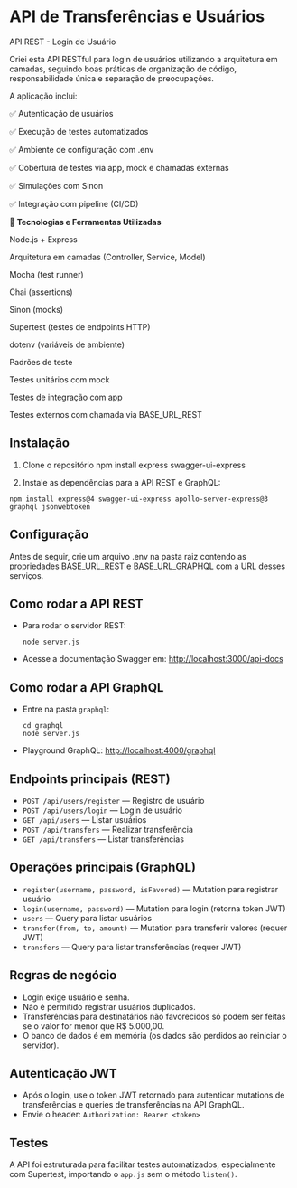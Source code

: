 # API de Transferências e Usuários

API REST - Login de Usuário

Criei esta API RESTful para login de usuários utilizando a arquitetura em camadas, seguindo boas práticas de organização de código, responsabilidade única e separação de preocupações.

A aplicação inclui:

✅ Autenticação de usuários

✅ Execução de testes automatizados

✅ Ambiente de configuração com .env

✅ Cobertura de testes via app, mock e chamadas externas

✅ Simulações com Sinon

✅ Integração com pipeline (CI/CD)

🔧 **Tecnologias e Ferramentas Utilizadas**

Node.js + Express

Arquitetura em camadas (Controller, Service, Model)

Mocha (test runner)

Chai (assertions)

Sinon (mocks)

Supertest (testes de endpoints HTTP)

dotenv (variáveis de ambiente)

Padrões de teste

Testes unitários com mock

Testes de integração com app

Testes externos com chamada via BASE_URL_REST

## Instalação

1. Clone o repositório
npm install express swagger-ui-express

2. Instale as dependências para a API REST e GraphQL:
  ```
npm install express@4 swagger-ui-express apollo-server-express@3 graphql jsonwebtoken
```
## Configuração

Antes de seguir, crie um arquivo .env na pasta raiz contendo as propriedades BASE_URL_REST e BASE_URL_GRAPHQL com a URL desses serviços.

## Como rodar a API REST

- Para rodar o servidor REST:
  ```
  node server.js
  ```
- Acesse a documentação Swagger em: [http://localhost:3000/api-docs](http://localhost:3000/api-docs)

## Como rodar a API GraphQL

- Entre na pasta `graphql`:
  ```
  cd graphql
  node server.js
  ```
- Playground GraphQL: [http://localhost:4000/graphql](http://localhost:4000/graphql)


## Endpoints principais (REST)

- `POST /api/users/register` — Registro de usuário
- `POST /api/users/login` — Login de usuário
- `GET /api/users` — Listar usuários
- `POST /api/transfers` — Realizar transferência
- `GET /api/transfers` — Listar transferências

## Operações principais (GraphQL)

- `register(username, password, isFavored)` — Mutation para registrar usuário
- `login(username, password)` — Mutation para login (retorna token JWT)
- `users` — Query para listar usuários
- `transfer(from, to, amount)` — Mutation para transferir valores (requer JWT)
- `transfers` — Query para listar transferências (requer JWT)


## Regras de negócio

- Login exige usuário e senha.
- Não é permitido registrar usuários duplicados.
- Transferências para destinatários não favorecidos só podem ser feitas se o valor for menor que R$ 5.000,00.
- O banco de dados é em memória (os dados são perdidos ao reiniciar o servidor).

## Autenticação JWT

- Após o login, use o token JWT retornado para autenticar mutations de transferências e queries de transferências na API GraphQL.
- Envie o header: `Authorization: Bearer <token>`

## Testes

A API foi estruturada para facilitar testes automatizados, especialmente com Supertest, importando o `app.js` sem o método `listen()`.
